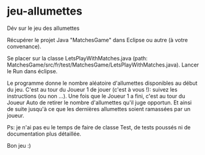 # jeu-allumettes
Dév sur le jeu des allumettes

Récupérer le projet Java "MatchesGame" dans Eclipse ou autre (à votre convenance).

Se placer sur la classe LetsPlayWithMatches.java (path: MatchesGame/src/fr/test/MatchesGame/LetsPlayWithMatches.java).
Lancer le Run dans éclipse.

Le programme donne le nombre aléatoire d'allumettes disponibles au début du jeu.
C'est au tour du Joueur 1 de jouer (c'est à vous !): suivez les instructions (ou non ...).
Une fois que le Joueur 1 a fini, c'est au tour du Joueur Auto de retirer le nombre d'allumettes qu'il juge opportun.
Et ainsi de suite jusqu'à ce que les dernières allumettes soient ramassées par un joueur.

Ps: je n'ai pas eu le temps de faire de classe Test, de tests poussés ni de documentation plus détaillée.

Bon jeu :)
